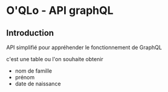 # O'QLo - API graphQL 


## Introduction

API simplifié pour appréhender le fonctionnement de GraphQL

c'est une table ou l'on souhaite obtenir 
- nom de famille
- prénom
- date de naissance

